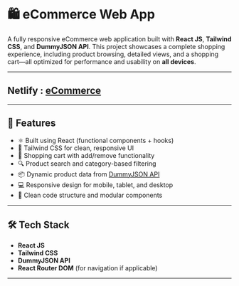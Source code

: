 # 🛍️ eCommerce Web App

A fully responsive eCommerce web application built with **React JS**, **Tailwind CSS**, and **DummyJSON API**. This project showcases a complete shopping experience, including product browsing, detailed views, and a shopping cart—all optimized for performance and usability on **all devices**.

---
## Netlify : [eCommerce](ecommerce-web-app-by-pratap-13.netlify.app)
---

## 🚀 Features

- ⚛️ Built using React (functional components + hooks)
- 🎨 Tailwind CSS for clean, responsive UI
- 🛒 Shopping cart with add/remove functionality
- 🔍 Product search and category-based filtering
- 📦 Dynamic product data from [DummyJSON API](https://dummyjson.com/products)
- 💻 Responsive design for mobile, tablet, and desktop
- 🔄 Clean code structure and modular components

---

## 🛠️ Tech Stack

- **React JS**
- **Tailwind CSS**
- **DummyJSON API**
- **React Router DOM** (for navigation if applicable)

---
